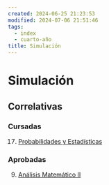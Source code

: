 ```yaml
---
created: 2024-06-25 21:23:53
modified: 2024-07-06 21:51:46
tags:
  - index
  - cuarto-año
title: Simulación
---
```


# Simulación

## Correlativas

### Cursadas

17. [Probabilidades y Estadísticas](Probabilidades%20y%20Estadísticas.md)

### Aprobadas

9. [Análisis Matemático II](Análisis%20Matemático%20II.md)
